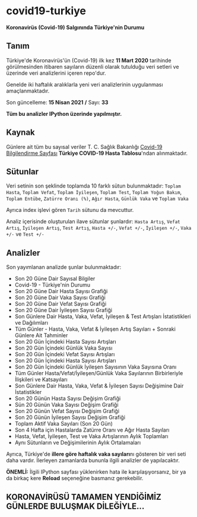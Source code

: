 # covid19-turkiye

**Koronavirüs (Covid-19) Salgınında Türkiye'nin Durumu**

## Tanım

Türkiye'de Koronavirüs'ün (Covid-19) ilk kez **11 Mart 2020** tarihinde görülmesinden itibaren sayıların düzenli olarak tutulduğu veri setleri ve üzerinde veri analizlerini içeren repo'dur.

Genelde iki haftalık aralıklarla yeni veri analizlerinin uygulanması amaçlanmaktadır.

Son güncelleme: **15 Nisan 2021** **/** Sayı: **33**

**Tüm bu analizler IPython üzerinde yapılmıştır.**

## Kaynak

Günlere ait tüm bu sayısal veriler T. C. Sağlık Bakanlığı [Covid-19 Bilgilendirme Sayfası](https://covid19.saglik.gov.tr/) **Türkiye COVID-19 Hasta Tablosu**'ndan alınmaktadır.

## Sütunlar

Veri setinin son şeklinde toplamda 10 farklı sütun bulunmaktadır: `Toplam Hasta`, `Toplam Vefat`, `Toplam İyileşen`, `Toplam Test`, `Toplam Yoğun Bakım`, `Toplam Entübe`, `Zatürre Oranı (%)`, `Ağır Hasta`, `Günlük Vaka` ve `Toplam Vaka`

Ayrıca index işlevi gören `Tarih` sütunu da mevcuttur.

Analiz içerisinde oluşturulan ilave sütunlar şunlardır: `Hasta Artış`, `Vefat Artış`, `İyileşen Artış`, `Test Artış`, `Hasta +/-`, `Vefat +/-`, `İyileşen +/-`, `Vaka +/-` ve `Test +/-`

## Analizler

Son yayımlanan analizde şunlar bulunmaktadır:
* Son 20 Güne Dair Sayısal Bilgiler
* Covid-19 - Türkiye'nin Durumu
* Son 20 Güne Dair Hasta Sayısı Grafiği
* Son 20 Güne Dair Vaka Sayısı Grafiği
* Son 20 Güne Dair Vefat Sayısı Grafiği
* Son 20 Güne Dair İyileşen Sayısı Grafiği
* Son Günlere Dair Hasta, Vaka, Vefat, İyileşen & Test Artışları İstatistikleri ve Dağılımları
* Tüm Günler - Hasta, Vaka, Vefat & İyileşen Artış Sayıları + Sonraki Günlere Ait Tahminler
* Son 20 Gün İçindeki Hasta Sayısı Artışları
* Son 20 Gün İçindeki Günlük Vaka Sayısı
* Son 20 Gün İçindeki Vefat Sayısı Artışları
* Son 20 Gün İçindeki Hasta Sayısı Artışları
* Son 20 Gün İçindeki Günlük İyileşen Sayısının Vaka Sayısına Oranı
* Tüm Günler Hasta/Vefat/İyileşen/Günlük Vaka Sayılarının Birbirleriyle İlişkileri ve Katsayıları
* Son Günlere Dair Hasta, Vaka, Vefat & İyileşen Sayısı Değişimine Dair İstatistikler
* Son 20 Günün Hasta Sayısı Değişim Grafiği
* Sün 20 Günün Vaka Sayısı Değişim Grafiği
* Son 20 Günün Vefat Sayısı Değişim Grafiği
* Son 20 Günün İyileşen Sayısı Değişim Grafiği
* Toplam Aktif Vaka Sayıları (Son 20 Gün)
* Son 4 Hafta için Hastalarda Zatürre Oranı ve Ağır Hasta Sayıları
* Hasta, Vefat, İyileşen, Test ve Vaka Artışlarının Aylık Toplamları
* Aynı Sütunların ve Değişimilerinin Aylık Ortalamaları

Ayrıca, Türkiye'de **illere göre haftalık vaka sayıları**nı gösteren bir veri seti daha vardır. İlerleyen zamanlarda bununla ilgili analizler de yapılacaktır.

**ÖNEMLİ:** İlgili IPython sayfası yüklenirken hata ile karşılaşıyorsanız, bir ya da birkaç kere **Reload** seçeneğine basmanız gerekebilir.

## KORONAVİRÜSÜ TAMAMEN YENDİĞİMİZ GÜNLERDE BULUŞMAK DİLEĞİYLE...
